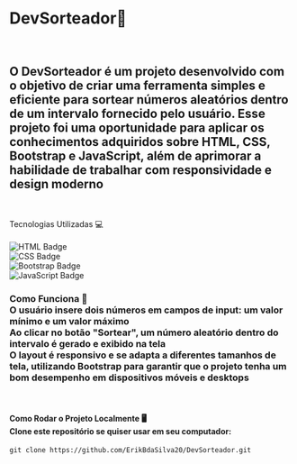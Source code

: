 <H1>DevSorteador🎲</H1><br>
<H2>O DevSorteador é um projeto desenvolvido com o objetivo de criar uma ferramenta simples e eficiente para sortear números aleatórios dentro de um intervalo fornecido pelo usuário. Esse projeto foi uma oportunidade para aplicar os conhecimentos adquiridos sobre HTML, CSS, Bootstrap e JavaScript, além de aprimorar a habilidade de trabalhar com responsividade e design moderno</H2><br>

Tecnologias Utilizadas 💻<br>
<br>
![HTML Badge](https://img.shields.io/badge/HTML5-E34F26?style=for-the-badge&logo=html5&logoColor=white)<br>
![CSS Badge](https://img.shields.io/badge/CSS3-1572B6?style=for-the-badge&logo=css3&logoColor=white)<br>
![Bootstrap Badge](https://img.shields.io/badge/Bootstrap-7952B3?style=for-the-badge&logo=bootstrap&logoColor=white)<br>
![JavaScript Badge](https://img.shields.io/badge/JavaScript-F7DF1E?style=for-the-badge&logo=javascript&logoColor=black)<br>

<H3>Como Funciona 🤔<br>
O usuário insere dois números em campos de input: um valor mínimo e um valor máximo<br>
Ao clicar no botão "Sortear", um número aleatório dentro do intervalo é gerado e exibido na tela<br>
O layout é responsivo e se adapta a diferentes tamanhos de tela, utilizando Bootstrap para garantir que o projeto tenha um bom desempenho em dispositivos móveis e desktops</H3><br>
<h4>Como Rodar o Projeto Localmente 🖥️<br>
Clone este repositório se quiser usar em seu computador:</h4>




```git clone https://github.com/ErikBdaSilva20/DevSorteador.git```
